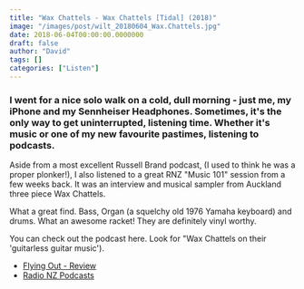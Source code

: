 ```yaml
---
title: "Wax Chattels - Wax Chattels [Tidal] (2018)"
image: "/images/post/wilt_20180604_Wax.Chattels.jpg"
date: 2018-06-04T00:00:00.0000000
draft: false
author: "David"
tags: []
categories: ["Listen"]
---
```

### I went for a nice solo walk on a cold, dull morning - just me, my iPhone and my Sennheiser Headphones. Sometimes, it's the only way to get uninterrupted, listening time. Whether it's music or one of my new favourite pastimes, listening to podcasts.

 Aside from a most excellent Russell Brand podcast, (I used to think he was a proper plonker!), I also listened to a great RNZ "Music 101" session from a few weeks back. It was an interview and musical sampler from Auckland three piece Wax Chattels.

 What a great find. Bass, Organ (a squelchy old 1976 Yamaha keyboard) and drums. What an awesome racket! They are definitely vinyl worthy.

 You can check out the podcast here. Look for "Wax Chattels on their 'guitarless guitar music').

-  [Flying Out - Review](https://flyingout.co.nz/products/wax-chattels)
-  [Radio NZ Podcasts](https://tunein.com/podcasts/Eclectic-Music/Radio-New-Zealand-Music-101-Pocket-Edition-p631539/?topicId=121461050)